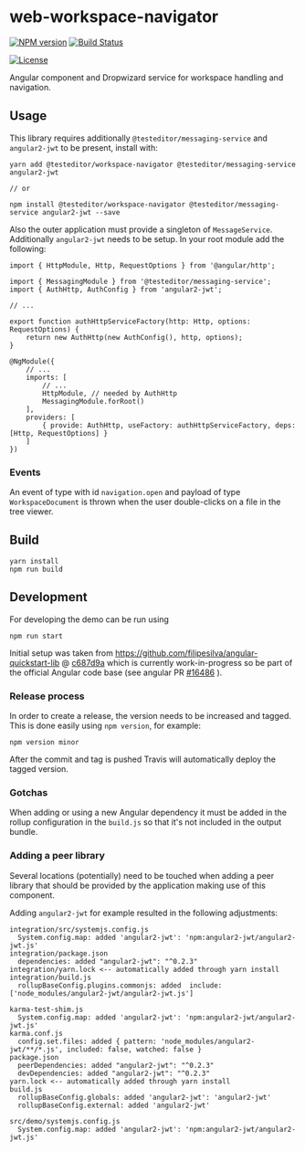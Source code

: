 # web-workspace-navigator

[![NPM version][npm-image]][npm-url]
[![Build Status][travis-image]][travis-url]

[npm-image]: https://badge.fury.io/js/%40testeditor%2Fworkspace-navigator.svg
[npm-url]: https://www.npmjs.com/package/@testeditor/workspace-navigator
[travis-image]: https://travis-ci.org/test-editor/web-workspace-navigator.svg?branch=master
[travis-url]: https://travis-ci.org/test-editor/web-workspace-navigator
[![License](http://img.shields.io/badge/license-EPL-blue.svg?style=flat)](https://www.eclipse.org/legal/epl-v10.html)

Angular component and Dropwizard service for workspace handling and navigation.


## Usage

This library requires additionally `@testeditor/messaging-service` and `angular2-jwt` to be present, install with:

    yarn add @testeditor/workspace-navigator @testeditor/messaging-service angular2-jwt

    // or
    
    npm install @testeditor/workspace-navigator @testeditor/messaging-service angular2-jwt --save

Also the outer application must provide a singleton of `MessageService`. Additionally `angular2-jwt` needs to be setup.
In your root module add the following:

    import { HttpModule, Http, RequestOptions } from '@angular/http';
    
    import { MessagingModule } from '@testeditor/messaging-service';
    import { AuthHttp, AuthConfig } from 'angular2-jwt';

    // ...

    export function authHttpServiceFactory(http: Http, options: RequestOptions) {
        return new AuthHttp(new AuthConfig(), http, options);
    }

    @NgModule({
        // ...
        imports: [
            // ...
            HttpModule, // needed by AuthHttp
            MessagingModule.forRoot()
        ],
        providers: [
            { provide: AuthHttp, useFactory: authHttpServiceFactory, deps: [Http, RequestOptions] }
        ]
    })

### Events

An event of type with id `navigation.open` and payload of type `WorkspaceDocument` is thrown when the user double-clicks on a file in the tree viewer.

## Build

    yarn install
    npm run build

## Development

For developing the demo can be run using

    npm run start

Initial setup was taken from https://github.com/filipesilva/angular-quickstart-lib @ [c687d9a](https://github.com/filipesilva/angular-quickstart-lib/commit/c687d9a3c00c8db5c290f0dfb243172f8dbfdf40) which is currently work-in-progress
so be part of the official Angular code base (see angular PR [#16486](https://github.com/angular/angular/pull/16486) ).

### Release process

In order to create a release, the version needs to be increased and tagged. This is done easily using `npm version`, for example:

```
npm version minor
```

After the commit and tag is pushed Travis will automatically deploy the tagged version.

### Gotchas

When adding or using a new Angular dependency it must be added in the rollup configuration in the `build.js` so that it's not included in the output bundle.

### Adding a peer library 

Several locations (potentially) need to be touched when adding a peer library that should be provided by the application making use of this component.

Adding `angular2-jwt` for example resulted in the following adjustments:
```
integration/src/systemjs.config.js
  System.config.map: added 'angular2-jwt': 'npm:angular2-jwt/angular2-jwt.js'
integration/package.json
  dependencies: added "angular2-jwt": "^0.2.3"
integration/yarn.lock <-- automatically added through yarn install
integration/build.js
  rollupBaseConfig.plugins.commonjs: added  include: ['node_modules/angular2-jwt/angular2-jwt.js']
  
karma-test-shim.js
  System.config.map: added 'angular2-jwt': 'npm:angular2-jwt/angular2-jwt.js'
karma.conf.js 
  config.set.files: added { pattern: 'node_modules/angular2-jwt/**/*.js', included: false, watched: false }
package.json
  peerDependencies: added "angular2-jwt": "^0.2.3"
  devDependencies: added "angular2-jwt": "^0.2.3"
yarn.lock <-- automatically added through yarn install
build.js
  rollupBaseConfig.globals: added 'angular2-jwt': 'angular2-jwt'
  rollupBaseConfig.external: added 'angular2-jwt'
  
src/demo/systemjs.config.js
  System.config.map: added 'angular2-jwt': 'npm:angular2-jwt/angular2-jwt.js'
```
